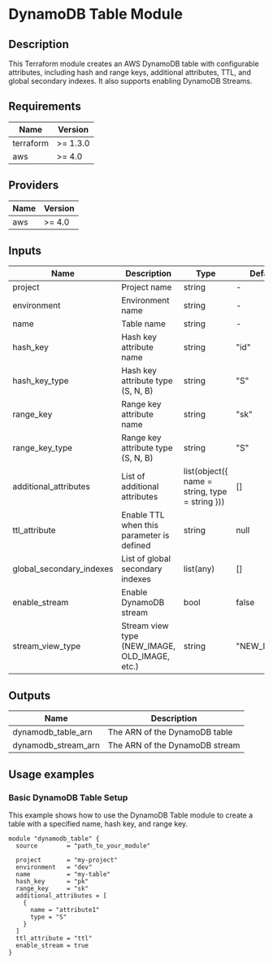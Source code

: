 # DynamoDB Table Module

## Description

This Terraform module creates an AWS DynamoDB table with configurable attributes, including hash and range keys, additional attributes, TTL, and global secondary indexes. It also supports enabling DynamoDB Streams.

## Requirements

| Name      | Version   |
|-----------|-----------|
| terraform | >= 1.3.0  |
| aws       | >= 4.0    |

## Providers

| Name  | Version |
|-------|---------|
| aws   | >= 4.0  |

## Inputs

| Name                    | Description                             | Type   | Default     | Required |
|-------------------------|-----------------------------------------|--------|-------------|:--------:|
| project                 | Project name                            | string | -           |   yes    |
| environment             | Environment name                        | string | -           |   yes    |
| name                    | Table name                              | string | -           |   yes    |
| hash_key                | Hash key attribute name                 | string | "id"        |    no    |
| hash_key_type           | Hash key attribute type (S, N, B)       | string | "S"         |    no    |
| range_key               | Range key attribute name                | string | "sk"        |    no    |
| range_key_type          | Range key attribute type (S, N, B)      | string | "S"         |    no    |
| additional_attributes   | List of additional attributes           | list(object({ name = string, type = string })) | []        |    no    |
| ttl_attribute           | Enable TTL when this parameter is defined | string | null      |    no    |
| global_secondary_indexes| List of global secondary indexes        | list(any) | []         |    no    |
| enable_stream           | Enable DynamoDB stream                  | bool   | false       |    no    |
| stream_view_type        | Stream view type (NEW_IMAGE, OLD_IMAGE, etc.) | string | "NEW_IMAGE" |    no    |

## Outputs

| Name                | Description                       |
|---------------------|-----------------------------------|
| dynamodb_table_arn  | The ARN of the DynamoDB table     |
| dynamodb_stream_arn | The ARN of the DynamoDB stream    |

## Usage examples

### Basic DynamoDB Table Setup

This example shows how to use the DynamoDB Table module to create a table with a specified name, hash key, and range key.

```hcl
module "dynamodb_table" {
  source        = "path_to_your_module"

  project       = "my-project"
  environment   = "dev"
  name          = "my-table"
  hash_key      = "pk"
  range_key     = "sk"
  additional_attributes = [
    {
      name = "attribute1"
      type = "S"
    }
  ]
  ttl_attribute = "ttl"
  enable_stream = true
}
